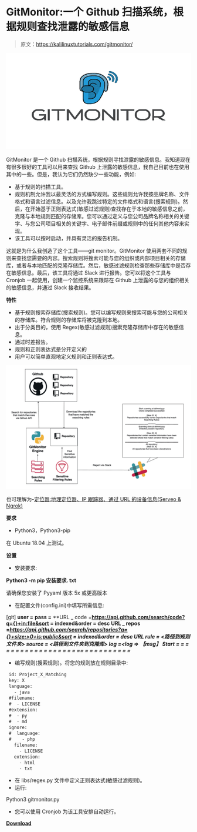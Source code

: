 # GitMonitor:一个 Github 扫描系统，根据规则查找泄露的敏感信息

> 原文：<https://kalilinuxtutorials.com/gitmonitor/>

[![GitMonitor : A Github Scanning System To Look For Leaked Sensitive Information Based On Rules](img/0f9b341c9930d0e48579423aef8bf0ed.png "GitMonitor : A Github Scanning System To Look For Leaked Sensitive Information Based On Rules")](https://1.bp.blogspot.com/-8vvPSa8e9Ak/XuEvaP9WI5I/AAAAAAAAGlY/nUHHpx1l2qU354nerG0IlRiWOszv5bFEwCLcBGAsYHQ/s1600/GitMonitor-logo%25281%2529.png)

GitMonitor 是一个 Github 扫描系统，根据规则寻找泄露的敏感信息。我知道现在有很多很好的工具可以用来查找 Github 上泄露的敏感信息，我自己目前也在使用其中的一些。但是，我认为它们仍然缺少一些功能，例如:

*   基于规则的扫描工具。
*   规则机制允许我以最灵活的方式编写规则。这些规则允许我按品牌名称、文件格式和语言过滤信息。以及允许我跳过特定的文件格式和语言(搜索规则)。然后，在开始基于正则表达式(敏感过滤规则)查找存在于本地的敏感信息之前，克隆与本地规则匹配的存储库。您可以通过定义与您公司品牌名称相关的关键字、与您公司项目相关的关键字、电子邮件前缀或规则中的任何其他内容来实现。
*   该工具可以按时启动，并具有灵活的报告机制。

这就是为什么我创造了这个工具——git monitor。GitMonitor 使用两套不同的规则来查找您需要的内容。搜索规则将搜索可能与您的组织或内部项目相关的存储库，或者与本地匹配的克隆存储库。然后，敏感过滤规则检查那些存储库中是否存在敏感信息。最后，该工具将通过 Slack 进行报告。您可以将这个工具与 Cronjob 一起使用，创建一个监控系统来跟踪在 Github 上泄露的与您的组织相关的敏感信息，并通过 Slack 接收结果。

**特性**

*   基于规则搜索存储库(搜索规则)。您可以编写规则来搜索可能与您的公司相关的存储库。符合规则的存储库将被克隆到本地。
*   出于分类目的，使用 Regex(敏感过滤规则)搜索克隆存储库中存在的敏感信息。
*   通过时差报告。
*   规则和正则表达式是分开定义的
*   用户可以简单直观地定义规则和正则表达式。

![](img/500170f242c123a39648e33aea1b7e79.png)

也可理解为-[定位器:地理定位器、IP 跟踪器、通过 URL 的设备信息(Serveo & Ngrok)](https://kalilinuxtutorials.com/locator/)

**要求**

*   Python3，Python3-pip

在 Ubuntu 18.04 上测试。

**设置**

*   安装要求:

**Python3 -m pip 安装要求. txt**

请确保您安装了 Pyyaml 版本 5x 或更高版本

*   在配置文件(config.ini)中填写所需信息:

[git]
**user =**<username _ git>
**pass =**<password _ git>
**URL _ code =**https://api.github.com/search/code?q={}+in:file&sort = indexed&order = desc
**URL _ repos =**https://api.github.com/search/repositories?q={}+size:>0+is:public&sort = indexed&order = desc
**URL
**rule =** <路径到规则文件夹>
**source =** <路径到文件夹到克隆库>
**log =**<log =>
【msg】
Start = = = = = = = = = = = = = = = = = = =***= = = = = = = = = = =***** 

*   编写规则(搜索规则)。将您的规则放在规则目录中:

```
 id: Project_X_Matching
 key: X
 language:
   - java
 #filename:
 #  - LICENSE
 #extension:
 #  - py
 #  - md
 ignore:
 #  language:
 #    - php
   filename:
     - LICENSE
   extension:
     - html
     - txt

```

*   在 libs/regex.py 文件中定义正则表达式(敏感过滤规则)。
*   运行:

Python3 gitmonitor.py

*   您可以使用 Cronjob 为该工具安排自动运行。

[**Download**](https://github.com/Talkaboutcybersecurity/GitMonitor)